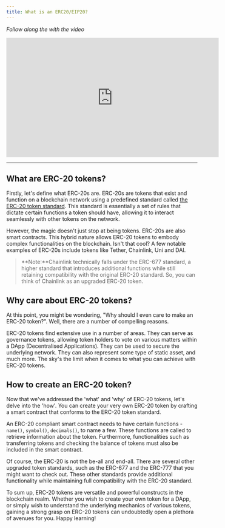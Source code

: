 ```yaml
---
title: What is an ERC20/EIP20?
---
```


_Follow along the with the video_

<iframe width="560" height="315" src="https://www.youtube.com/embed/2x1llxOruiY?si=kKbEeuIXQvoyfJET" title="YouTube video player" frameborder="0" allow="accelerometer; autoplay; clipboard-write; encrypted-media; gyroscope; picture-in-picture; web-share" allowfullscreen></iframe>

---

## What are ERC-20 tokens?

Firstly, let's define what ERC-20s are. ERC-20s are tokens that exist and function on a blockchain network using a predefined standard called [the ERC-20 token standard](https://ethereum.org/en/developers/docs/standards/tokens/erc-20/). This standard is essentially a set of rules that dictate certain functions a token should have, allowing it to interact seamlessly with other tokens on the network.

However, the magic doesn't just stop at being tokens. ERC-20s are also smart contracts. This hybrid nature allows ERC-20 tokens to embody complex functionalities on the blockchain. Isn't that cool? A few notable examples of ERC-20s include tokens like Tether, Chainlink, Uni and DAI.

> **Note:**Chainlink technically falls under the ERC-677 standard, a higher standard that introduces additional functions while still retaining compatibility with the original ERC-20 standard. So, you can think of Chainlink as an upgraded ERC-20 token.

## Why care about ERC-20 tokens?

At this point, you might be wondering, "Why should I even care to make an ERC-20 token?". Well, there are a number of compelling reasons.

ERC-20 tokens find extensive use in a number of areas. They can serve as governance tokens, allowing token holders to vote on various matters within a DApp (Decentralised Applications). They can be used to secure the underlying network. They can also represent some type of static asset, and much more. The sky's the limit when it comes to what you can achieve with ERC-20 tokens.

## How to create an ERC-20 token?

Now that we've addressed the 'what' and 'why' of ERC-20 tokens, let's delve into the 'how'. You can create your very own ERC-20 token by crafting a smart contract that conforms to the ERC-20 token standard.

An ERC-20 compliant smart contract needs to have certain functions - `name()`, `symbol()`, `decimals()`, to name a few. These functions are called to retrieve information about the token. Furthermore, functionalities such as transferring tokens and checking the balance of tokens must also be included in the smart contract.

Of course, the ERC-20 is not the be-all and end-all. There are several other upgraded token standards, such as the ERC-677 and the ERC-777 that you might want to check out. These other standards provide additional functionality while maintaining full compatibility with the ERC-20 standard.

To sum up, ERC-20 tokens are versatile and powerful constructs in the blockchain realm. Whether you wish to create your own token for a DApp, or simply wish to understand the underlying mechanics of various tokens, gaining a strong grasp on ERC-20 tokens can undoubtedly open a plethora of avenues for you. Happy learning!
